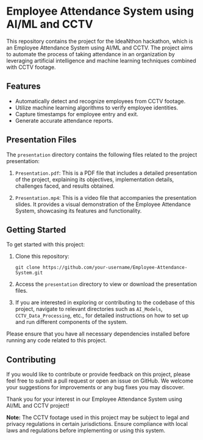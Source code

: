 # Employee Attendance System using AI/ML and CCTV

This repository contains the project for the IdeaNthon hackathon, which is an Employee Attendance System using AI/ML and CCTV. The project aims to automate the process of taking attendance in an organization by leveraging artificial intelligence and machine learning techniques combined with CCTV footage.

## Features

- Automatically detect and recognize employees from CCTV footage.
- Utilize machine learning algorithms to verify employee identities.
- Capture timestamps for employee entry and exit.
- Generate accurate attendance reports.

## Presentation Files

The `presentation` directory contains the following files related to the project presentation:

1. `Presentation.pdf`: This is a PDF file that includes a detailed presentation of the project, explaining its objectives, implementation details, challenges faced, and results obtained.

2. `Presentation.mp4`: This is a video file that accompanies the presentation slides. It provides a visual demonstration of the Employee Attendance System, showcasing its features and functionality.

## Getting Started

To get started with this project:

1. Clone this repository:
   ```shell
   git clone https://github.com/your-username/Employee-Attendance-System.git
   ```

2. Access the `presentation` directory to view or download the presentation files.

3. If you are interested in exploring or contributing to the codebase of this project, navigate to relevant directories such as `AI_Models`, `CCTV_Data_Processing`, etc., for detailed instructions on how to set up and run different components of the system.

Please ensure that you have all necessary dependencies installed before running any code related to this project.

## Contributing

If you would like to contribute or provide feedback on this project, please feel free to submit a pull request or open an issue on GitHub. We welcome your suggestions for improvements or any bug fixes you may discover.

Thank you for your interest in our Employee Attendance System using AI/ML and CCTV project!

**Note:** The CCTV footage used in this project may be subject to legal and privacy regulations in certain jurisdictions. Ensure compliance with local laws and regulations before implementing or using this system.
